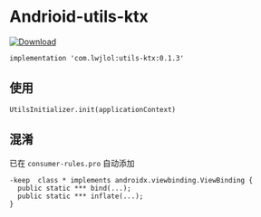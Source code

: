 # Andrioid-utils-ktx
[ ![Download](https://api.bintray.com/packages/wenchieh/maven/Android-utils-ktx/images/download.svg) ](https://bintray.com/wenchieh/maven/Android-utils-ktx/_latestVersion)
```
implementation 'com.lwjlol:utils-ktx:0.1.3'
```
## 使用
```
UtilsInitializer.init(applicationContext)
```

## 混淆
已在  `consumer-rules.pro` 自动添加
```
-keep  class * implements androidx.viewbinding.ViewBinding {
  public static *** bind(...);
  public static *** inflate(...);
}

```

